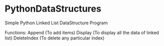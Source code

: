 # PythonDataStructures
Simple Python Linked List DataStructure Program

Functions:
  Append (To add items)
  Display (To display all the data of linked list)
  DeleteIndex (To delete any particular index)
